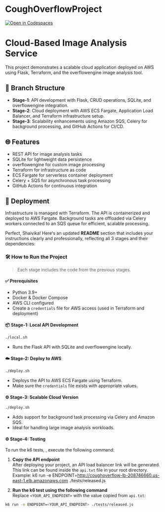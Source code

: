 # CoughOverflowProject
[![Open in Codespaces](https://classroom.github.com/assets/launch-codespace-2972f46106e565e64193e422d61a12cf1da4916b45550586e14ef0a7c637dd04.svg)](https://classroom.github.com/open-in-codespaces?assignment_repo_id=18758006)
# Cloud-Based Image Analysis Service

This project demonstrates a scalable cloud application deployed on AWS using Flask, Terraform, and the overflowengine image analysis tool.

## 🔀 Branch Structure

- **Stage-1**: API development with Flask, CRUD operations, SQLite, and overflowengine integration.
- **Stage-2**: Cloud deployment with AWS ECS Fargate, Application Load Balancer, and Terraform infrastructure setup.
- **Stage-3**: Scalability enhancements using Amazon SQS, Celery for background processing, and GitHub Actions for CI/CD.

## 🌐 Features

- REST API for image analysis tasks
- SQLite for lightweight data persistence
- overflowengine for custom image processing
- Terraform for infrastructure as code
- ECS Fargate for serverless container deployment
- Celery + SQS for asynchronous task processing
- GitHub Actions for continuous integration

## 🚀 Deployment

Infrastructure is managed with Terraform. The API is containerized and deployed to AWS Fargate. Background tasks are offloaded via Celery workers connected to an SQS queue for efficient, scalable processing.

Perfect, Shaivika! Here's an updated **README** section that includes your instructions clearly and professionally, reflecting all 3 stages and their dependencies:


### 🛠️ How to Run the Project

> Each stage includes the code from the previous stages.

#### ✅ Prerequisites

* Python 3.9+
* Docker & Docker Compose
* AWS CLI configured
* Create a `credentials` file for AWS access (used in Terraform and deployment)

#### 📦 Stage-1: Local API Development

```bash
./local.sh
```

* Runs the Flask API with SQLite and overflowengine locally.

#### ☁️ Stage-2: Deploy to AWS

```bash
./deploy.sh
```

* Deploys the API to AWS ECS Fargate using Terraform.
* Make sure the `credentials` file exists with appropriate values.

#### ⚙️ Stage-3: Scalable Cloud Version

```bash
./deploy.sh
```

* Adds support for background task processing via Celery and Amazon SQS.
* Ideal for handling large image analysis workloads.

#### ⚙️ Stage-4: Testing
To run the k6 tests, , execute the following command:
1. **Copy the API endpoint**  
   After deploying your project, an API load balancer link will be generated.  
   This link can be found inside the `api.txt` file in your root directory.  
   Example:
   k6 run -e ENDPOINT=http://coughoverflow-lb-208746660.us-east-1.elb.amazonaws.com ./tests/released.js


3. **Run the k6 test using the following command**  
Replace `<YOUR_API_ENDPOINT>` with the value copied from `api.txt`:

```bash
k6 run -e ENDPOINT=<YOUR_API_ENDPOINT> ./tests/released.js


